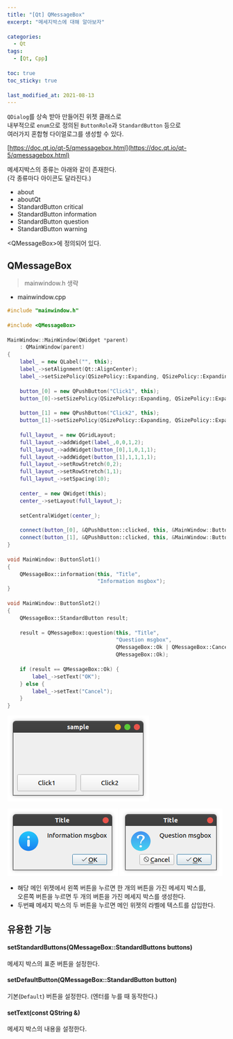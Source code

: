 ```yaml
---
title: "[Qt] QMessageBox"
excerpt: "메세지박스에 대해 알아보자"

categories:
  - Qt
tags:
  - [Qt, Cpp]

toc: true
toc_sticky: true

last_modified_at: 2021-08-13
---
```


`QDialog`를 상속 받아 만들어진 위젯 클래스로   
내부적으로 `enum`으로 정의된 `ButtonRole`과 `StandardButton` 등으로   
여러가지 혼합형 다이얼로그를 생성할 수 있다.

[https://doc.qt.io/qt-5/qmessagebox.html](https://doc.qt.io/qt-5/qmessagebox.html)

메세지박스의 종류는 아래와 같이 존재한다.   
(각 종류마다 아이콘도 달라진다.)
* about
* aboutQt
* StandardButton critical
* StandardButton ​information
* StandardButton question
* StandardButton warning

​\<QMessageBox>에 정의되어 있다.

## QMessageBox
> mainwindow.h 생략

* mainwindow.cpp

```cpp
#include "mainwindow.h"

#include <QMessageBox>

MainWindow::MainWindow(QWidget *parent)
    : QMainWindow(parent)
{
    label_ = new QLabel("", this);
    label_->setAlignment(Qt::AlignCenter);
    label_->setSizePolicy(QSizePolicy::Expanding, QSizePolicy::Expanding);

    button_[0] = new QPushButton("Click1", this);
    button_[0]->setSizePolicy(QSizePolicy::Expanding, QSizePolicy::Expanding);

    button_[1] = new QPushButton("Click2", this);
    button_[1]->setSizePolicy(QSizePolicy::Expanding, QSizePolicy::Expanding);

    full_layout_ = new QGridLayout;
    full_layout_->addWidget(label_,0,0,1,2);
    full_layout_->addWidget(button_[0],1,0,1,1);
    full_layout_->addWidget(button_[1],1,1,1,1);
    full_layout_->setRowStretch(0,2);
    full_layout_->setRowStretch(1,1);
    full_layout_->setSpacing(10);

    center_ = new QWidget(this);
    center_->setLayout(full_layout_);

    setCentralWidget(center_);

    connect(button_[0], &QPushButton::clicked, this, &MainWindow::ButtonSlot1);
    connect(button_[1], &QPushButton::clicked, this, &MainWindow::ButtonSlot2);
}

void MainWindow::ButtonSlot1()
{
    QMessageBox::information(this, "Title",
                             "Information msgbox");
}

void MainWindow::ButtonSlot2()
{
    QMessageBox::StandardButton result;

    result = QMessageBox::question(this, "Title",
                                   "Question msgbox",
                                   QMessageBox::Ok | QMessageBox::Cancel,
                                   QMessageBox::Ok);

    if (result == QMessageBox::Ok) {
        label_->setText("OK");
    } else {
        label_->setText("Cancel");
    }
}
```

![image1](/images/qt-image/msgbox.png)

![image2](/images/qt-image/information_box.png)
![image3](/images/qt-image/question_box.png)
* 해당 메인 위젯에서 왼쪽 버튼을 누르면 한 개의 버튼을 가진 메세지 박스를,   
오른쪽 버튼을 누르면 두 개의 버튼을 가진 메세지 박스를 생성한다.
* 두번째 메세지 박스의 두 버튼을 누르면 메인 위젯의 라벨에 텍스트를 삽입한다.

## 유용한 기능

#### setStandardButtons(QMessageBox::StandardButtons buttons)

메세지 박스의 표준 버튼을 설정한다.

#### setDefaultButton(QMessageBox::StandardButton button)

기본(`Default`) 버튼을 설정한다.
(엔터를 누를 때 동작한다.)

#### setText(const QString &)

메세지 박스의 내용을 설정한다.

